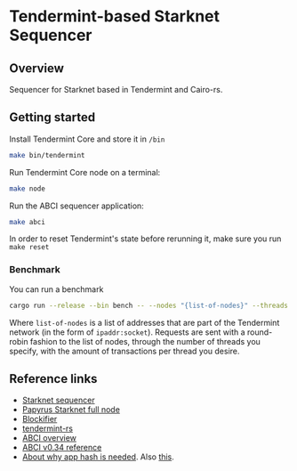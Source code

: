 # Tendermint-based Starknet Sequencer

## Overview

Sequencer for Starknet based in Tendermint and Cairo-rs.

## Getting started

Install Tendermint Core and store it in `/bin`
```bash
make bin/tendermint
```

Run Tendermint Core node on a terminal:

```bash
make node
```

Run the ABCI sequencer application:

```bash
make abci
```
In order to reset Tendermint's state before rerunning it, make sure you run `make reset`

### Benchmark

You can run a benchmark

```bash
cargo run --release --bin bench -- --nodes "{list-of-nodes}" --threads 4 --transactions-per-thread 1000
```

Where `list-of-nodes` is a list of addresses that are part of the Tendermint network (in the form of `ipaddr:socket`).
Requests are sent with a round-robin fashion to the list of nodes, through the number of threads you specify, with the amount of transactions per thread you desire. 

## Reference links
* [Starknet sequencer](https://www.starknet.io/de/posts/engineering/starknets-new-sequencer#:~:text=What%20does%20the%20sequencer%20do%3F)
* [Papyrus Starknet full node](https://medium.com/starkware/papyrus-an-open-source-starknet-full-node-396f7cd90202)
* [Blockifier](https://github.com/starkware-libs/blockifier)
* [tendermint-rs](https://github.com/informalsystems/tendermint-rs)
* [ABCI overview](https://docs.tendermint.com/v0.34/introduction/what-is-tendermint.html#abci-overview)
* [ABCI v0.34 reference](https://github.com/tendermint/tendermint/blob/v0.34.x/spec/abci/abci.md)
* [About why app hash is needed](https://github.com/tendermint/tendermint/issues/1179). Also [this](https://github.com/tendermint/tendermint/blob/v0.34.x/spec/abci/apps.md#query-proofs).
